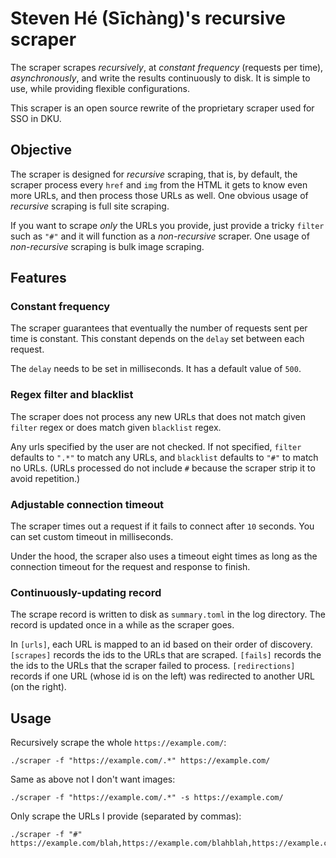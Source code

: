 # Steven Hé (Sīchàng)'s recursive scraper

The scraper scrapes *recursively*,
at *constant frequency* (requests per time),
*asynchronously*,
and write the results continuously to disk.
It is simple to use,
while providing flexible configurations.

This scraper is an open source rewrite
of the proprietary scraper used for SSO in DKU.

## Objective

The scraper is designed for *recursive* scraping,
that is,
by default,
the scraper process every `href` and `img`
from the HTML it gets to know even more URLs,
and then process those URLs as well.
One obvious usage of *recursive* scraping is full site scraping.

If you want to scrape *only* the URLs you provide,
just provide a tricky `filter` such as `"#"`
and it will function as a *non-recursive* scraper.
One usage of *non-recursive* scraping is bulk image scraping.

## Features

### Constant frequency

The scraper guarantees that eventually the number of requests sent
per time is constant.
This constant depends on the `delay` set between each request.

The `delay` needs to be set in milliseconds.
It has a default value of `500`.

### Regex filter and blacklist

The scraper does not process any new URLs
that does not match given `filter` regex
or does match given `blacklist` regex.

Any urls specified by the user are not checked.
If not specified,
`filter` defaults to `".*"` to match any URLs,
and `blacklist` defaults to `"#"` to match no URLs.
(URLs processed do not include `#` because the scraper strip it to avoid repetition.)

### Adjustable connection timeout

The scraper times out a request if it fails to connect after `10` seconds.
You can set custom timeout in milliseconds.

Under the hood,
the scraper also uses a timeout eight times as long as the connection timeout
for the request and response to finish.

### Continuously-updating record

The scrape record is written to disk as `summary.toml` in the log directory.
The record is updated once in a while as the scraper goes.

In `[urls]`,
each URL is mapped to an id based on their order of discovery.
`[scrapes]` records the ids to the URLs that are scraped.
`[fails]` records the the ids to the URLs that the scraper failed to process.
`[redirections]` records if one URL (whose id is on the left)
was redirected to another URL (on the right).

## Usage

Recursively scrape the whole `https://example.com/`:

```shell
./scraper -f "https://example.com/.*" https://example.com/
```

Same as above not I don't want images:

```shell
./scraper -f "https://example.com/.*" -s https://example.com/
```

Only scrape the URLs I provide (separated by commas):

```shell
./scraper -f "#" https://example.com/blah,https://example.com/blahblah,https://example.com/bla
```
